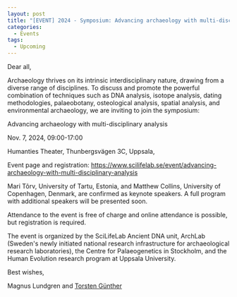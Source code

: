 ```yaml
---
layout: post
title: "[EVENT] 2024 - Symposium: Advancing archaeology with multi-disciplinary analysis, Uppsala"
categories:
  - Events
tags:
  - Upcoming
---
```


Dear all,

Archaeology thrives on its intrinsic interdisciplinary nature, drawing from a diverse range of disciplines. To discuss and promote the powerful combination of techniques such as DNA analysis, isotope analysis, dating  methodologies, palaeobotany, osteological analysis, spatial analysis, and environmental archaeology, we are inviting to join the symposium:

Advancing archaeology with multi-disciplinary analysis

Nov. 7, 2024, 09:00-17:00

Humanties Theater, Thunbergsvägen 3C, Uppsala,

Event page and registration: [https://www.scilifelab.se/event/advancing-archaeology-with-multi-disciplinary-analysis ](https://www.scilifelab.se/event/advancing-archaeology-with-multi-disciplinary-analysis )

Mari Tõrv, University of Tartu, Estonia, and Matthew Collins, University of Copenhagen, Denmark, are confirmed as keynote speakers. A full program with additional speakers will be presented soon.

Attendance to the event is free of charge and online attendance is possible, but registration is required.

The event is organized by the SciLifeLab Ancient DNA unit, ArchLab (Sweden's newly initiated national research infrastructure for archaeological research laboratories), the Centre for Palaeogenetics in Stockholm, and the Human Evolution research program at Uppsala University.

Best wishes,

Magnus Lundgren and [Torsten Günther](mailto:torsten.gunther@EBC.UU.SE)